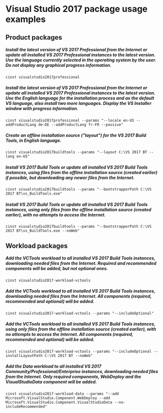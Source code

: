 # Visual Studio 2017 package usage examples

## Product packages

##### Install the latest version of VS 2017 Professional from the Internet or update all installed VS 2017 Professional instances to the latest version. Use the language currently selected in the operating system by the user. Do not display any graphical progress information.

    cinst visualstudio2017professional

##### Install the latest version of VS 2017 Professional from the Internet or update all installed VS 2017 Professional instances to the latest version. Use the English language for the installation process and as the default VS language, also install two more languages. Display the VS Installer window with progress information.

    cinst visualstudio2017professional --params "--locale en-US --addProductLang de-DE --addProductLang fr-FR --passive"

##### Create an offline installation source ("layout") for the VS 2017 Build Tools, in English language.

    cinst visualstudio2017buildtools --params "--layout C:\VS 2017 BT --lang en-US"

##### Install VS 2017 Build Tools or update all installed VS 2017 Build Tools instances, using files from the offline installation source (created earlier) if possible, but downloading any newer files from the Internet.

    cinst visualstudio2017buildtools --params "--bootstrapperPath C:\VS 2017 BT\vs_BuildTools.exe"

##### Install VS 2017 Build Tools or update all installed VS 2017 Build Tools instances, using only files from the offline installation source (created earlier), with no attempts to access the Internet.

    cinst visualstudio2017buildtools --params "--bootstrapperPath C:\VS 2017 BT\vs_BuildTools.exe --noWeb"

## Workload packages

##### Add the VCTools workload to all installed VS 2017 Build Tools instances, downloading needed files from the Internet. Required and recommended components will be added, but not optional ones.

    cinst visualstudio2017-workload-vctools

##### Add the VCTools workload to all installed VS 2017 Build Tools instances, downloading needed files from the Internet. All components (required, recommended and optional) will be added.

    cinst visualstudio2017-workload-vctools --params "--includeOptional"

##### Add the VCTools workload to all installed VS 2017 Build Tools instances, using only files from the offline installation source (created earlier), with no attempts to access the Internet. All components (required, recommended and optional) will be added.

    cinst visualstudio2017-workload-vctools --params "--includeOptional --installLayoutPath C:\VS 2017 BT --noWeb"

##### Add the Data workload to all installed VS 2017 Community/Professional/Enterprise instances, downloading needed files from the Internet. Only required components, WebDeploy and the VisualStudioData component will be added.

    cinst visualstudio2017-workload-data --params "--add Microsoft.VisualStudio.Component.WebDeploy --add Microsoft.VisualStudio.Component.VisualStudioData --no-includeRecommended"
